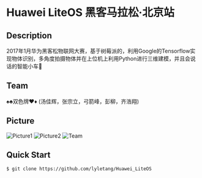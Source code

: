 # Huawei LiteOS 黑客马拉松·北京站

## Description
2017年1月华为黑客松物联网大赛，基于树莓派的，利用Google的Tensorflow实现物体识别，多角度拍摄物体并在上位机上利用Python进行三维建模，并且会说话的智能小车🚙

## Team
♠️♣️双色牌♥️♦️ (汤佳辉，张宗立，弓箭峰，彭柳，齐浩翔)

## Picture

![Picture1]()
![Picture2]()
![Team]()

## Quick Start

`$ git clone https://github.com/lyletang/Huawei_LiteOS`


